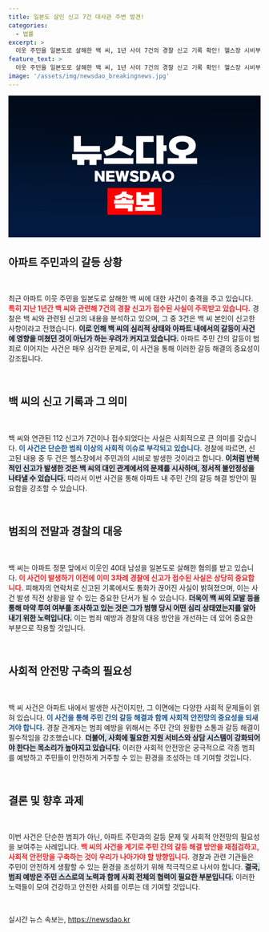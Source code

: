 ```yaml
---
title: 일본도 살인 신고 7건 대사관 주변 발견!
categories:
  - 법률
excerpt: >
  이웃 주민을 일본도로 살해한 백 씨, 1년 사이 7건의 경찰 신고 기록 확인! 헬스장 시비부터 외국 대사관 주변 배회까지, 그가 남긴 의문의 흔적은? 경찰의 마약 검사 및 구속 심사 소식 전해. 클릭하고 사건의 전말을 파헤쳐 보세요!
feature_text: >
  이웃 주민을 일본도로 살해한 백 씨, 1년 사이 7건의 경찰 신고 기록 확인! 헬스장 시비부터 외국 대사관 주변 배회까지, 그가 남긴 의문의 흔적은? 경찰의 마약 검사 및 구속 심사 소식 전해. 클릭하고 사건의 전말을 파헤쳐 보세요!
image: '/assets/img/newsdao_breakingnews.jpg'
---
```


<p><img src="/assets/img/newsdao_breakingnews.jpg" alt="implanttips 속보" /></p>

<h2 data-ke-size="size26">아파트 주민과의 갈등 상황</h2>

<p data-ke-size="size16">&nbsp;</p>

<p>최근 아파트 이웃 주민을 일본도로 살해한 백 씨에 대한 사건이 충격을 주고 있습니다. <b><span style="color: #ee2323;">특히 지난 1년간 백 씨와 관련해 7건의 경찰 신고가 접수된 사실이 주목받고 있습니다.</span></b> 경찰은 백 씨와 관련된 신고의 내용을 분석하고 있으며, 그 중 3건은 백 씨 본인이 신고한 사항이라고 전했습니다. <b><span style="background-color: #21538527;">이로 인해 백 씨의 심리적 상태와 아파트 내에서의 갈등이 사건에 영향을 미쳤던 것이 아닌가 하는 우려가 커지고 있습니다.</span></b> 아파트 주민 간의 갈등이 범죄로 이어지는 사건은 매우 심각한 문제로, 이 사건을 통해 이러한 갈등 해결의 중요성이 강조됩니다. </p>

<p data-ke-size="size16">&nbsp;</p>

<h2 data-ke-size="size26">백 씨의 신고 기록과 그 의미</h2>

<p data-ke-size="size16">&nbsp;</p>

<p>백 씨와 연관된 112 신고가 7건이나 접수되었다는 사실은 사회적으로 큰 의미를 갖습니다. <b><span style="color: #1a5490;">이 사건은 단순한 범죄 이상의 사회적 이슈로 부각되고 있습니다.</span></b> 경찰에 따르면, 신고된 내용 중 두 건은 헬스장에서 주민과의 시비로 발생한 것이라고 합니다. <b><span style="background-color: #21538527;">이처럼 반복적인 신고가 발생한 것은 백 씨의 대인 관계에서의 문제를 시사하며, 정서적 불안정성을 나타낼 수 있습니다.</span></b> 따라서 이번 사건을 통해 아파트 내 주민 간의 갈등 해결 방안이 필요함을 강조할 수 있습니다.</p>

<p data-ke-size="size16">&nbsp;</p>

<h2 data-ke-size="size26">범죄의 전말과 경찰의 대응</h2>

<p data-ke-size="size16">&nbsp;</p>

<p>백 씨는 아파트 정문 앞에서 이웃인 40대 남성을 일본도로 살해한 혐의를 받고 있습니다. <b><span style="color: #ee2323;">이 사건이 발생하기 이전에 이미 3차례 경찰에 신고가 접수된 사실은 상당히 중요합니다.</span></b> 피해자의 연락처로 신고된 기록에서도 통화가 끊어진 사실이 밝혀졌으며, 이는 사건 발생 직전 상황을 알 수 있는 중요한 단서가 될 수 있습니다. <b><span style="background-color: #21538527;">더욱이 백 씨의 모발 등을 통해 마약 투여 여부를 조사하고 있는 것은 그가 범행 당시 어떤 심리 상태였는지를 알아내기 위한 노력입니다.</span></b> 이는 범죄 예방과 경찰의 대응 방안을 개선하는 데 있어 중요한 부분으로 작용할 것입니다.</p>

<p data-ke-size="size16">&nbsp;</p>

<h2 data-ke-size="size26">사회적 안전망 구축의 필요성</h2>

<p data-ke-size="size16">&nbsp;</p>

<p>백 씨 사건은 아파트 내에서 발생한 사건이지만, 그 이면에는 다양한 사회적 문제들이 얽혀 있습니다. <b><span style="color: #1a5490;">이 사건을 통해 주민 간의 갈등 해결과 함께 사회적 안전망의 중요성을 되새겨야 합니다.</span></b> 경찰 관계자는 범죄 예방을 위해서는 주민 간의 원활한 소통과 갈등 해결이 필수적임을 강조했습니다. <b><span style="background-color: #21538527;">더불어, 사회에 필요한 지원 서비스와 상담 시스템이 강화되어야 한다는 목소리가 높아지고 있습니다.</span></b> 이러한 사회적 안전망은 궁극적으로 각종 범죄를 예방하고 주민들이 안전하게 거주할 수 있는 환경을 조성하는 데 기여할 것입니다.</p>

<p data-ke-size="size16">&nbsp;</p>

<h2 data-ke-size="size26">결론 및 향후 과제</h2>

<p data-ke-size="size16">&nbsp;</p>

<p>이번 사건은 단순한 범죄가 아닌, 아파트 주민과의 갈등 문제 및 사회적 안전망의 필요성을 보여주는 사례입니다. <b><span style="color: #ee2323;">백 씨의 사건을 계기로 주민 간의 갈등 해결 방안을 재점검하고, 사회적 안전망을 구축하는 것이 우리가 나아가야 할 방향입니다.</span></b> 경찰과 관련 기관들은 주민이 안전하게 생활할 수 있는 환경을 조성하기 위해 적극적으로 나서야 합니다. <b><span style="background-color: #21538527;">결국, 범죄 예방은 주민 스스로의 노력과 함께 사회 전체의 협력이 필요한 부분입니다.</span></b> 이러한 노력들이 모여 건강하고 안전한 사회를 이루는 데 기여할 것입니다.</p>

<p data-ke-size="size16">&nbsp;</p>
실시간 뉴스 속보는, <a href="https://newsdao.kr" rel="dofollow">https://newsdao.kr</a>


